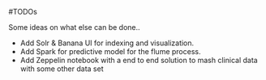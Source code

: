 #TODOs

Some ideas on what else can be done..
* Add Solr & Banana UI for indexing and visualization.
* Add Spark for predictive model for the flume process.
* Add Zeppelin notebook with a end to end solution to mash clinical data with some other data set

